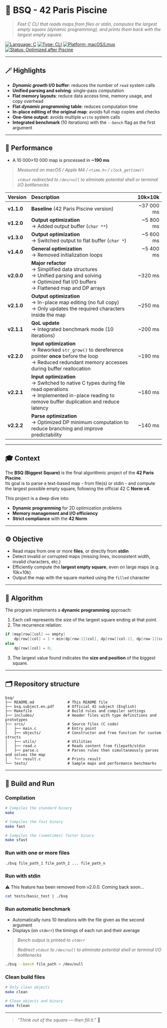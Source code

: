 # 🧩 **BSQ - 42 Paris Piscine**

> _Fast C CLI that reads maps from files or stdin, computes the largest empty square (dynamic programming), and prints them back with the largest empty square._

[![Language: C](https://img.shields.io/badge/language-C-lightgrey)](https://en.wikipedia.org/wiki/C_(programming_language))
[![Type: CLI](https://img.shields.io/badge/type-CLI-8b949e)]()
[![Platform: macOS/Linux](https://img.shields.io/badge/platform-macOS%20%26%20Linux-blue)](https://en.wikipedia.org/wiki/Unix-like)
[![Status: Optimized after Piscine](https://img.shields.io/badge/status-Optimized%20after%20Piscine-darkgreen)]()

---

## 🪄 Highlights

- **_Dynamic growth_ I/O buffer**: reduces the number of `read` system calls  
- **Unified parsing and solving**: single-pass computation  
- **Flat memory layouts**: reduce data access time, memory usage, and copy overhead  
- **Flat _dynamic programming_ table**: reduces computation time  
- **In-place editing of the original map**: avoids full map copies and checks  
- **One-time output**: avoids multiple `write` system calls  
- **Integrated benchmark** (10 iterations) with the `--bench` flag as the first argument

---

## 🚀 Performance
- A 10 000×10 000 map is processed in **~190 ms**

> _Measured on macOS / Apple M4 / `<time.h>` / `clock_gettime()`_
> 
> _`stdout` redirected to `/dev/null` to eliminate potential shell or terminal I/O bottlenecks_

| Version | Description | 10k×10k |
|:----------|:-------------|------------------------------:|
| **v1.1.0** | **Baseline** (42 Paris Piscine version) | ~37 000 ms |
| **v1.2.0** | **Output optimization**<br>→ Added output buffer (`char **`) | ~5 800 ms |
| **v1.3.0** | **Output optimization**<br>→ Switched output to flat buffer (`char *`) | ~5 600 ms |
| **v1.4.0** | **General optimization**<br>→ Removed initialization loops | ~5 400 ms |
| **v2.0.0** | **Major refactor**<br>→ Simplified data structures<br>→ Unified parsing and solving<br>→ Optimized flat I/O buffers<br>→ Flattened map and DP arrays | ~320 ms |
| **v2.1.0** | **Output optimization**<br>→ In-place map editing (no full copy)<br>→ Only updates the required characters inside the map | ~250 ms |
| **v2.1.1** | **QoL update**<br>→ Integrated benchmark mode (10 iterations) | ~200 ms |
| **v2.2.0** | **Input optimization**<br>→ Reworked `str_grow()` to dereference pointer **once** before the loop<br>→ Reduced redundant memory accesses during buffer reallocation | ~190 ms |
| **v2.2.1** | **Input optimization**<br>→ Switched to native C types during file read operations<br>→ Implemented in-place reading to remove buffer duplication and reduce latency | ~180 ms |
| **v2.2.2** | **Parse optimization**<br>→ Optimized DP minimum computation to reduce branching and improve predictability | ~140 ms |

---

## 🎓 **Context**

The **BSQ (Biggest Square)** is the final algorithmic project of the **42 Paris Piscine**.  
Its goal is to parse a text-based map - from file(s) or stdin - and compute the largest possible empty square, following the official 42 C **Norm v4**.

This project is a deep dive into:
- **Dynamic programming** for 2D optimization problems  
- **Memory management and I/O efficiency**  
- **Strict compliance** with the **42 Norm**

---

## ⚙️ **Objective**

- Read maps from one or more **files**, or directly from **stdin**  
- Detect invalid or corrupted maps (missing lines, inconsistent width, invalid characters, etc.)  
- Efficiently compute the **largest empty square**, even on large maps (e.g. 10k×10k)  
- Output the map with the square marked using the `filled` character

---

## 🧩 **Algorithm**

The program implements a **dynamic programming** approach:
1. Each cell represents the size of the largest square ending at that point.  
2. The recurrence relation:
```c
if (map[row][col] == empty)
	dp[row][col] = 1 + min(dp[row-1][col], dp[row][col-1], dp[row-1][col-1]);
else
	dp[row][col] = 0;
```
3. The largest value found indicates the **size and position** of the biggest square.

---

## 🗂️ **Repository structure**

```
bsq/
├── README.md				# This README file
├── bsq.subject.en.pdf		# Official 42 subject (English)
├── Makefile				# Build rules and compiler settings
├── includes/				# Header files with type definitions and prototypes
├── srcs/					# Source files (C code)
│   ├── main.c				# Entry point
│   ├── objects/			# Constructor and free function for custom structs
│   ├── utils/				# Utilities
│   ├── read.c				# Reads content from filepath/stdin
│   ├── parse.c				# Parses rules then simultaneously parses and solves the map
│   └── result.c			# Prints result
└── tests/					# Sample maps and performance benchmarks
```

---

## 🧰 **Build and Run**

### Compilation
```bash
# Compiles the standard binary
make

# Compiles the fast binary
make fast

# Compiles the (sometimes) faster binary
make sfast
```

### Run with one or more files
```bash
./bsq file_path_1 file_path_2 ... file_path_n
```

### Run with stdin
⚠️ This feature has been removed from v2.0.0.
Coming back soon...
```bash
cat tests/basic_test | ./bsq
```

### Run automatic benchmark
- Automatically runs 10 iterations with the file given as the second argument
- Displays (on `stderr`) the timings of each run and their average
> _Bench output is printed to `stderr`_
> 
> _Redirect `stdout` to `/dev/null` to eliminate potential shell or terminal I/O bottlenecks_
```bash
./bsq --bench file_path > /dev/null
```

### Clean build files
```bash
# Only clean objects
make clean

# Clean objects and binary
make fclean
```

---

> _“Think out of the square — then fill it.”_ 🧠
